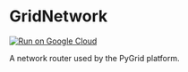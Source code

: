 # GridNetwork

[![Run on Google Cloud](https://deploy.cloud.run/button.svg)](https://deploy.cloud.run)

A network router used by the PyGrid platform.
